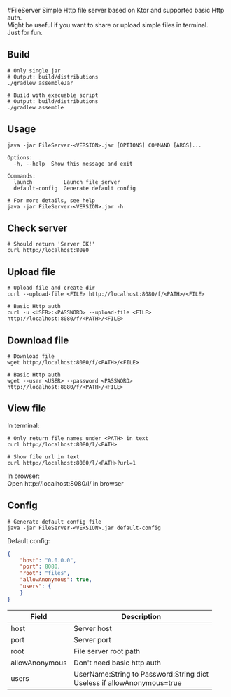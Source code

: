 #FileServer
Simple Http file server based on Ktor and supported basic Http auth.  
Might be useful if you want to share or upload simple files in terminal.  
Just for fun.

## Build
```
# Only single jar
# Output: build/distributions
./gradlew assembleJar

# Build with execuable script
# Output: build/distributions
./gradlew assemble
```

## Usage
```
java -jar FileServer-<VERSION>.jar [OPTIONS] COMMAND [ARGS]...

Options:
  -h, --help  Show this message and exit

Commands:
  launch          Launch file server
  default-config  Generate default config
```

```
# For more details, see help
java -jar FileServer-<VERSION>.jar -h
```

## Check server
```
# Should return 'Server OK!'
curl http://localhost:8080
```

## Upload file
```
# Upload file and create dir
curl --upload-file <FILE> http://localhost:8080/f/<PATH>/<FILE>

# Basic Http auth
curl -u <USER>:<PASSWORD> --upload-file <FILE> http://localhost:8080/f/<PATH>/<FILE>
```

## Download file
```
# Download file
wget http://localhost:8080/f/<PATH>/<FILE>

# Basic Http auth
wget --user <USER> --password <PASSWORD> http://localhost:8080/f/<PATH>/<FILE>
```

## View file
In terminal:  
```
# Only return file names under <PATH> in text
curl http://localhost:8080/l/<PATH>

# Show file url in text
curl http://localhost:8080/l/<PATH>?url=1
```

In browser:  
Open http://localhost:8080/l/ in browser

## Config
```
# Generate default config file
java -jar FileServer-<VERSION>.jar default-config
```
Default config:  
```json
{
    "host": "0.0.0.0",
    "port": 8080,
    "root": "files",
    "allowAnonymous": true,
    "users": {
    }
}
```
| Field | Description |
| ----- | ----- |
| host | Server host |
| port | Server port |
| root | File server root path |
| allowAnonymous | Don't need basic http auth |
| users | UserName:String to Password:String dict<br/>Useless if allowAnonymous=true |